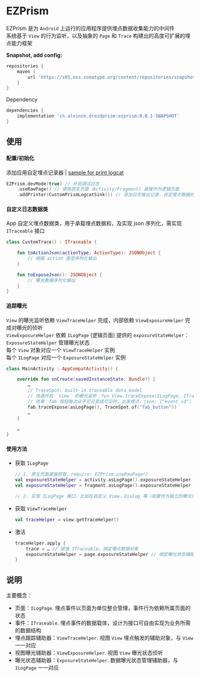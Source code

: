 EZPrism
===

EZPrism 是为 `Android` 上运行的应用程序提供埋点数据收集能力的中间件  
系统基于 `View` 的行为监听，以及抽象的 `Page` 和 `Trace` 构建出的高度可扩展的埋点能力框架

__Snapshot, add config:__
```groovy
repositories {
    maven {
        url 'https://s01.oss.sonatype.org/content/repositories/snapshots/'
    }
}
```

Dependency
```groovy
dependencies {
    implementation 'cn.alvince.droidprism:ezprism:0.0.1-SNAPSHOT'
}
```

使用
---

#### 配置/初始化

添加应用自定埋点记录器 | [sample for print logcat](app/src/main/java/cn/alvince/droidprism/sample/log/CustomPrismLogcatSink.kt)

```kotlin
EZPrism.devMode(true) // 开启调试日志
    .useRawPage() // 使用原生页面（Activity/Fragment) 直接作为逻辑页面
    .addPrinter(CustomPrismLogcatSink()) // 添加日志输出记录，自定埋点数据的上报实现（logcat 日志，文件 I/O, 网络上传，委托三方 SDK 上报等）
```

#### 自定义日志数据类

App 自定义埋点数据类，用于承载埋点数据和，及实现 json 序列化，需实现 `ITraceable` 接口  

```kotlin
class CustomTrace() : ITraceable {

    fun toActionJson(actionType: ActionType): JSONObject {
        // 根据 action 类型序列化输出
    }

    fun toExposeJson(): JSONObject {
        // 曝光数据序列化输出
    }
}
```

#### 追踪曝光

`View` 的曝光监听依赖 `ViewTraceHelper` 完成，内部依赖 `ViewExposureHelper` 完成对曝光的侦听  
`ViewExposureHelper` 依赖 `ILogPage` (逻辑页面) 提供的 `exposureStateHelper`：`ExposureStateHelper` 管理曝光状态  
每个 `View` 对象对应一个 `ViewTraceHelper` 实例  
每个 `ILogPage` 对应一个 `ExposureStateHelper` 实例  

```kotlin
class MainActivity : AppCompatActivity() {

    override fun onCreate(savedInstanceState: Bundle?) {
        …
        // TraceSpot: built-in traceable data model
        // 快速开启 `View` 的曝光监听：fun View.traceExpose(ILogPage, ITraceable) 扩展的增强函数
        // 效果：fab 按钮每次从不可见变成可见时，出发埋点，json: {"event_id": "fab_button_expose"}
        fab.traceExpose(asLogPage(), TraceSpot.of("fab_button"))
        …
    }

    …
}
```

#### 使用方法

- 获取 `ILogPage`
    ```kotlin
    // 1. 原生页面直接获取，require: EZPrism.useRawPage()
    val exposureStateHelper = activity.asLogPage().exposureStateHelper
    val exposureStateHelper = fragment.asLogPage().exposureStateHelper

    // 2. 实现 ILogPage 接口，比如在自定义 View、Dialog 等（如需作为独立的曝光页面）
    ```
- 获取 `ViewTraceHelper`
    ```kotlin
    val traceHelper = view.getTraceHelper()
    ```
- 激活
    ```kotlin
    traceHelper.apply {
        trace = … // 赋值 ITraceable，绑定埋点数据对象
        exposureStateHelper = page.exposureStateHelper // 绑定曝光状态辅助器，可从 ILogPage 获取
    }
    ```

说明
---

主要概念：
- 页面：`ILogPage`. 埋点事件以页面为单位整合管理，事件行为依赖所属页面的状态
- 事件：`ITraceable`. 埋点事件的数据载体，设计为接口可自由实现为业务所需的数据结构
- 埋点跟踪辅助器：`ViewTraceHelper`. 视图 `View` 埋点触发的辅助对象，与 `View` 一一对应
- 视图曝光辅助器：`ViewExposureHelper`. 视图 `View` 曝光状态侦听
- 曝光状态辅助器：`ExposureStateHelper`. 数据曝光状态管理辅助器，与 `ILogPage` 一一对应
